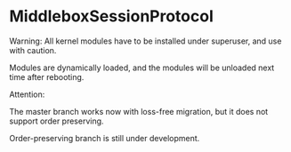 MiddleboxSessionProtocol
========================
Warning:
All kernel modules have to be installed under superuser, and use with caution. 

Modules are dynamically loaded, and the modules will be unloaded next time after rebooting.

Attention:

The master branch works now with loss-free migration, but it does not support order preserving. 

Order-preserving branch is still under development. 

